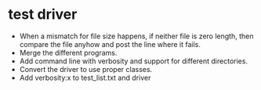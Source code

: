 
# test driver
* When a mismatch for file size happens, if neither file is zero
length, then compare the file anyhow and post the line where it fails.
* Merge the different programs.
* Add command line with verbosity and support for different directories.
* Convert the driver to use proper classes.
* Add verbosity:x to test_list.txt and driver